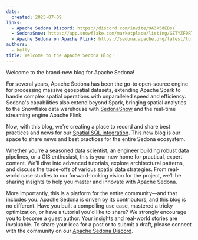 ```yaml
---
date:
  created: 2025-07-09
links:
  - Apache Sedona Discord: https://discord.com/invite/9A3k5dEBsY
  - SedonaSnow: https://app.snowflake.com/marketplace/listing/GZTYZF0RTY3/wherobots-sedonasnow
  - Apache Sedona on Apache Flink: https://sedona.apache.org/latest/tutorial/flink/sql/
authors:
  - kelly
title: Welcome to the Apache Sedona Blog!
---
```


Welcome to the brand-new blog for Apache Sedona!

For several years, Apache Sedona has been the go-to open-source engine for processing massive geospatial
datasets, extending Apache Spark to handle complex spatial operations with unparalleled speed and efficiency.
Sedona's capabilities also extend beyond Spark, bringing spatial analytics to the Snowflake data warehouse
with [SedonaSnow](https://app.snowflake.com/marketplace/listing/GZTYZF0RTY3/wherobots-sedonasnow) and the
real-time streaming engine Apache Flink.
<!-- more -->

Now, with this blog, we're creating a place to record and share best practices and news for our
[Spatial SQL integration](https://sedona.apache.org/latest/tutorial/flink/sql/).
This new blog is our space to share news and best practices for the entire Sedona ecosystem.

Whether you're a seasoned data scientist, an engineer building robust data pipelines, or a GIS enthusiast, this is
your new home for practical, expert content. We'll dive into advanced tutorials, explore architectural patterns, and discuss
the trade-offs of various spatial data strategies. From real-world case studies to our forward-looking vision for
the project, we’ll be sharing insights to help you master and innovate with Apache Sedona.

More importantly, this is a platform for the entire community—and that includes you.
Apache Sedona is driven by its contributors, and this blog is no different. Have you built a compelling use case, mastered a
tricky optimization, or have a tutorial you'd like to share? We strongly encourage you to become a guest author.
Your insights and real-world stories are invaluable. To share your idea for a post or to submit a draft, please connect
with the community on our [Apache Sedona Discord](https://discord.com/invite/9A3k5dEBsY).
